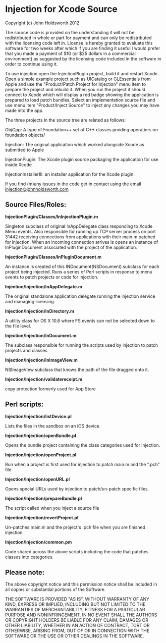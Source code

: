 Injection for Xcode Source
==========================

Copyright (c) John Holdsworth 2012

The source code is provided on the understanding it will not be redistributed in whole
or part for payment and can only be redistributed with the licensing code left in.
License is hereby granted to evaluate this software for two weeks after which if you are 
finding it useful I would prefer that you made a payment of $10 (or $25 dollars in a 
commercial environment) as suggested by the licensing code included in the software
in order to continue using it.

To use injection open the InjectionPlugin project, build it and restart Xcode.
Open a simple example project such as UICatalog or GLEssentials from Apple
and use the "Product/<ProjectName>Patch Project for Injection" menu item to 
prepare the project and rebuild it. When you run the project it should connect
to Xcode which will display a red badge showing the application is prepared
to load patch bundles. Select an implementation source file and use menu item
"Product/Inject Source" to inject any changes you may have made into the app.

The three projects in the source tree are related as follows:

ObjCpp: A type of Foundation++ set of C++ classes prviding operatiors on foundation objects/

Injection: The original application which worked alongside Xcode as submitted to Apple

InjectionPlugin: The Xcode plugin source packaging the application for use inside Xcode

InjectionInstallerIII: an installer application for the Xcode plugin.

If you find (m)any issues in the code get in contact using the email injection@johnholdsworth.com

## Source Files/Roles:

__InjectionPlugin/Classes/InInjectionPlugin.m__

Singleton subclass of original InAppDelegate class responding to Xcode Menu events.
Also responsible for running up TCP server process on port 31442 receiving connections
from applications with their main.m patched for injection. When an incoming connection
arrives is opens an instance of InPluginDocument associated with the project of the 
application.

__InjectionPlugin/Classes/InPluginDocument.m__

An instance is created of this INDocument(NSDocument) subclass for each project being
injected. Runs a series of Perl scripts in response to menu events to patch projects
or code for injection.

__Injection/Injection/InAppDelegate.m__

The original standalone application delegate running the injection service and managing
licensing.

__Injection/Injection/InDirectory.m__

A utility class for OS X 10.6 where FS events can not be selected down to the file level.

__Injection/Injection/InDocument.m__

The subclass responsible for running the scripts used by injection to patch projects 
and classes.

__Injection/Injection/InImageView.m__

NSImageView subclass that knows the path of the file dragged onto it.

__Injection/Injection/validatereceipt.m__

copy protection formerly used for App Store

## Perl scripts:

__Injection/Injection/listDevice.pl__

Lists the files in the sandbox on an iOS device.

__Injection/Injection/openBundle.pl__

Opens the bundle project containing the class categories used for injection.

__Injection/Injection/openProject.pl__

Run when a project is first used for injection to patch main.m and the ".pch" file

__Injection/Injection/openURL.pl__

Opens special URLs used by injection to patch/un-patch specific files.

__Injection/Injection/prepareBundle.pl__

The script called when you inject a source file

__Injection/Injection/revertProject.pl__

Un-patches main.m and the project's .pch file when you are finished injection

__Injection/Injection/common.pm__

Code shared across the above scripts including the code that patches classes into categories.

## Please note:

The above copyright notice and this permission notice shall be
included in all copies or substantial portions of the Software.

THE SOFTWARE IS PROVIDED "AS IS", WITHOUT WARRANTY OF ANY KIND,
EXPRESS OR IMPLIED, INCLUDING BUT NOT LIMITED TO THE WARRANTIES OF
MERCHANTABILITY, FITNESS FOR A PARTICULAR PURPOSE AND
NONINFRINGEMENT. IN NO EVENT SHALL THE AUTHORS OR COPYRIGHT HOLDERS BE
LIABLE FOR ANY CLAIM, DAMAGES OR OTHER LIABILITY, WHETHER IN AN ACTION
OF CONTRACT, TORT OR OTHERWISE, ARISING FROM, OUT OF OR IN CONNECTION
WITH THE SOFTWARE OR THE USE OR OTHER DEALINGS IN THE SOFTWARE.

